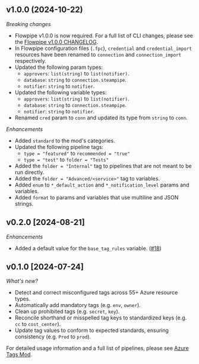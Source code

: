 ## v1.0.0 (2024-10-22)

_Breaking changes_

- Flowpipe v1.0.0 is now required. For a full list of CLI changes, please see the [Flowpipe v1.0.0 CHANGELOG](https://flowpipe.io/changelog/flowpipe-cli-v1-0-0).
- In Flowpipe configuration files (`.fpc`), `credential` and `credential_import` resources have been renamed to `connection` and `connection_import` respectively.
- Updated the following param types:
  - `approvers`: `list(string)` to `list(notifier)`.
  - `database`: `string` to `connection.steampipe`.
  - `notifier`: `string` to `notifier`.
- Updated the following variable types:
  - `approvers`: `list(string)` to `list(notifier)`.
  - `database`: `string` to `connection.steampipe`.
  - `notifier`: `string` to `notifier`.
- Renamed `cred` param to `conn` and updated its type from `string` to `conn`.

_Enhancements_

- Added `standard` to the mod's categories.
- Updated the following pipeline tags:
  - `type = "featured"` to `recommended = "true"`
  - `type = "test"` to `folder = "Tests"`
- Added the `folder = "Internal"` tag to pipelines that are not meant to be run directly.
- Added the `folder = "Advanced/<service>"` tag to variables.
- Added `enum` to `*_default_action` and `*_notification_level` params and variables.
- Added `format` to params and variables that use multiline and JSON strings.

## v0.2.0 [2024-08-21]

_Enhancements_

- Added a default value for the `base_tag_rules` variable. ([#18](https://github.com/turbot/flowpipe-mod-azure-tags/pull/18))

## v0.1.0 [2024-07-24]

_What's new?_

- Detect and correct misconfigured tags across 55+ Azure resource types.
- Automatically add mandatory tags (e.g. `env`, `owner`).
- Clean up prohibited tags (e.g. `secret`, `key`).
- Reconcile shorthand or misspelled tag keys to standardized keys (e.g. `cc` to `cost_center`).
- Update tag values to conform to expected standards, ensuring consistency (e.g. `Prod` to `prod`).

For detailed usage information and a full list of pipelines, please see [Azure Tags Mod](https://hub.flowpipe.io/mods/turbot/azure_tags).


